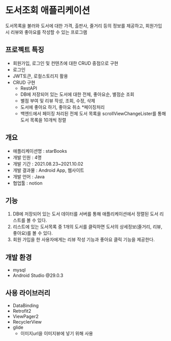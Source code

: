 # 도서조회 애플리케이션
도서목록을 불러와 도서에 대한 가격, 출판사, 줄거리 등의 정보를 제공하고, 회원가입 시 리뷰와 좋아요를 작성할 수 있는 프로그램

## 프로젝트 특징
* 회원가입, 로그인 및 컨텐츠에 대한 CRUD 중점으로 구현
* 로그인
*  JWT토큰, 로컬스토리지 활용
* CRUD 구현
  * RestAPI
  * DB에 저장되어 있는 도서에 대한 전체, 좋아요순, 별점순 조회
  * 별점 부여 및 리뷰 작성, 조회, 수정, 삭제
  * 도서에 좋아요 하기, 좋아요 취소
*페이징처리
  * 백엔드에서 페이징 처리된 전체 도서 목록을 scrollViewChangeLister를 통해 도서 목록을 10개씩 정렬
  
## 개요
* 애플리케이션명 : starBooks
* 개발 인원 : 4명
* 개발 기간 : 2021.08.23~2021.10.02
* 개발 결과물 : Android App, 웹사이트
* 개발 언어 : Java
* 협업툴 : notion


## 기능
1. DB에 저장되어 있는 도서 데이터를 서버를 통해 애플리케이션에서 정렬된 도서 리스트를 볼 수 있다.
2. 리스트에 있는 도서목록 중 1개의 도서를 클릭하면 도서의 상세정보(줄거리, 리뷰, 좋아요)를 볼 수 있다.
3. 회원 가입을 한 사용자에게는 리뷰 작성 기능과 좋아요 클릭 기능을 제공한다.

## 개발 환경
* mysql
* Android Studio @29.0.3

## 사용 라이브러리
* DataBinding
* Retrofit2
* ViewPager2
* RecyclerView
* glide
  * 이미지url을 이미지뷰에 넣기 위해 사용


